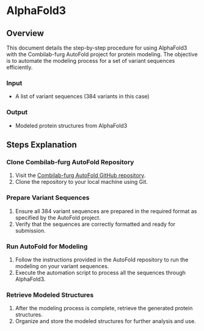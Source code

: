 <!-- ---
layout: default
title: Alphafold3
parent: Model Index
nav_order: 20
--- -->

# AlphaFold3

## Overview

This document details the step-by-step procedure for using AlphaFold3 with the Combilab-furg AutoFold project for protein modeling. The objective is to automate the modeling process for a set of variant sequences efficiently.

### Input

- A list of variant sequences (384 variants in this case)

### Output

- Modeled protein structures from AlphaFold3

## Steps Explanation

### Clone Combilab-furg AutoFold Repository

1. Visit the [Combilab-furg AutoFold GitHub repository](https://github.com/combilab-furg/AutoFold).
2. Clone the repository to your local machine using Git.

### Prepare Variant Sequences

1. Ensure all 384 variant sequences are prepared in the required format as specified by the AutoFold project.
2. Verify that the sequences are correctly formatted and ready for submission.

### Run AutoFold for Modeling

1. Follow the instructions provided in the AutoFold repository to run the modeling on your variant sequences.
2. Execute the automation script to process all the sequences through AlphaFold3.

### Retrieve Modeled Structures

1. After the modeling process is complete, retrieve the generated protein structures.
2. Organize and store the modeled structures for further analysis and use.
